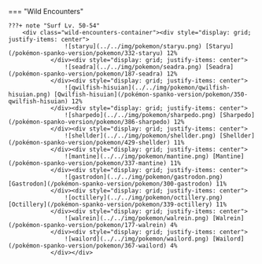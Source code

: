 

=== "Wild Encounters"


	???+ note "Surf Lv. 50-54"
		<div class="wild-encounters-container"><div style="display: grid; justify-items: center">
                    ![staryu](../../img/pokemon/staryu.png) [Staryu](/pokémon-spanko-version/pokemon/332-staryu) 12%
                </div><div style="display: grid; justify-items: center">
                    ![seadra](../../img/pokemon/seadra.png) [Seadra](/pokémon-spanko-version/pokemon/187-seadra) 12%
                </div><div style="display: grid; justify-items: center">
                    ![qwilfish-hisuian](../../img/pokemon/qwilfish-hisuian.png) [Qwilfish-hisuian](/pokémon-spanko-version/pokemon/350-qwilfish-hisuian) 12%
                </div><div style="display: grid; justify-items: center">
                    ![sharpedo](../../img/pokemon/sharpedo.png) [Sharpedo](/pokémon-spanko-version/pokemon/386-sharpedo) 12%
                </div><div style="display: grid; justify-items: center">
                    ![shellder](../../img/pokemon/shellder.png) [Shellder](/pokémon-spanko-version/pokemon/429-shellder) 11%
                </div><div style="display: grid; justify-items: center">
                    ![mantine](../../img/pokemon/mantine.png) [Mantine](/pokémon-spanko-version/pokemon/337-mantine) 11%
                </div><div style="display: grid; justify-items: center">
                    ![gastrodon](../../img/pokemon/gastrodon.png) [Gastrodon](/pokémon-spanko-version/pokemon/300-gastrodon) 11%
                </div><div style="display: grid; justify-items: center">
                    ![octillery](../../img/pokemon/octillery.png) [Octillery](/pokémon-spanko-version/pokemon/339-octillery) 11%
                </div><div style="display: grid; justify-items: center">
                    ![walrein](../../img/pokemon/walrein.png) [Walrein](/pokémon-spanko-version/pokemon/177-walrein) 4%
                </div><div style="display: grid; justify-items: center">
                    ![wailord](../../img/pokemon/wailord.png) [Wailord](/pokémon-spanko-version/pokemon/367-wailord) 4%
                </div></div>



